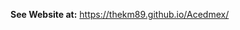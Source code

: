 <b>See Website at:</b> <a target="_blank" href="https://thekmr89.github.io/Acedmex">https://thekm89.github.io/Acedmex/</a>
